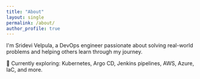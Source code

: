 ```yaml
---
title: "About"
layout: single
permalink: /about/
author_profile: true
---
```


I'm Sridevi Velpula, a DevOps engineer passionate about solving real-world problems and helping others learn through my journey.

🌱 Currently exploring: Kubernetes, Argo CD, Jenkins pipelines, AWS, Azure, IaC, and more.
